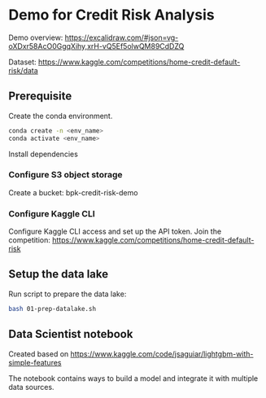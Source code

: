# Demo for Credit Risk Analysis

Demo overview: <https://excalidraw.com/#json=vg-oXDxr58AcO0GgqXihy,xrH-vQ5Ef5olwQM89CdDZQ>

Dataset: <https://www.kaggle.com/competitions/home-credit-default-risk/data>

## Prerequisite

Create the conda environment.

```bash
conda create -n <env_name>
conda activate <env_name>
```

Install dependencies

### Configure S3 object storage

Create a bucket: bpk-credit-risk-demo

### Configure Kaggle CLI

Configure Kaggle CLI access and set up the API token.
Join the competition: <https://www.kaggle.com/competitions/home-credit-default-risk>

## Setup the data lake

Run script to prepare the data lake:

```bash
bash 01-prep-datalake.sh
```

## Data Scientist notebook

Created based on <https://www.kaggle.com/code/jsaguiar/lightgbm-with-simple-features>

The notebook contains ways to build a model and integrate it with multiple data sources.
